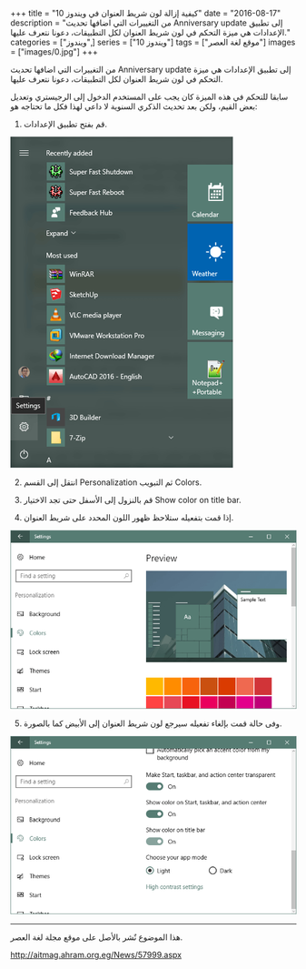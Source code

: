 +++
title = "كيفية إزالة لون شريط العنوان في ويندوز 10"
date = "2016-08-17"
description = "من التغييرات التي اضافها تحديث Anniversary update إلى تطبيق الإعدادات هي ميزة التحكم في لون شريط العنوان لكل التطبيقات، دعونا نتعرف عليها."
categories = ["ويندوز",]
series = ["ويندوز 10"]
tags = ["موقع لغة العصر"]
images = ["images/0.jpg"]
+++

من التغييرات التي اضافها تحديث Anniversary update إلى تطبيق الإعدادات هي ميزة التحكم في لون شريط العنوان لكل التطبيقات، دعونا نتعرف عليها.

سابقا للتحكم في هذه الميزة كان يجب على المستخدم الدخول إلى الرجيستري وتعديل بعض القيم، ولكن بعد تحديث الذكري السنوية لا داعي لهذا فكل ما تحتاجه هو:

1. قم بفتح تطبيق الإعدادات.

![1](images/1.png)

2. انتقل إلى القسم Personalization ثم التبويب Colors.

3. قم بالنزول إلى الأسفل حتى تجد الاختيار Show color on title bar.

4. إذا قمت بتفعيله ستلاحظ ظهور اللون المحدد على شريط العنوان.

![2](images/2.png)

5. وفى حالة قمت بإلغاء تفعيله سيرجع لون شريط العنوان إلى الأبيض كما بالصورة.

![3](images/3.png)

---
هذا الموضوع نٌشر باﻷصل على موقع مجلة لغة العصر.

http://aitmag.ahram.org.eg/News/57999.aspx